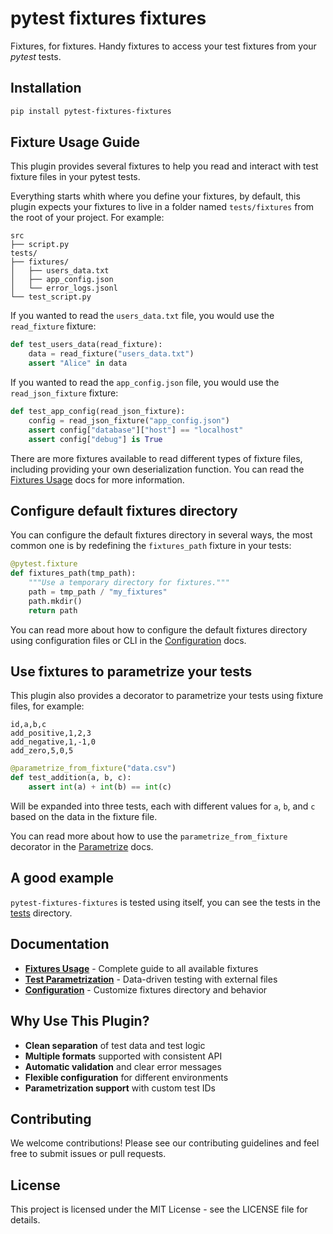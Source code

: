 # pytest fixtures fixtures

Fixtures, for fixtures. Handy fixtures to access your test fixtures from your _pytest_ tests.

## Installation

```bash
pip install pytest-fixtures-fixtures
```

## Fixture Usage Guide

This plugin provides several fixtures to help you read and interact with test fixture files in your pytest tests.

Everything starts whith where you define your fixtures, by default, this plugin expects your fixtures to live in a folder named `tests/fixtures` from the root of your project. For example:

```text
src
├── script.py
tests/
├── fixtures/
│   ├── users_data.txt
│   ├── app_config.json
│   └── error_logs.jsonl
└── test_script.py
```

If you wanted to read the `users_data.txt` file, you would use the `read_fixture` fixture:

```python
def test_users_data(read_fixture):
    data = read_fixture("users_data.txt")
    assert "Alice" in data
```

If you wanted to read the `app_config.json` file, you would use the `read_json_fixture` fixture:

```python
def test_app_config(read_json_fixture):
    config = read_json_fixture("app_config.json")
    assert config["database"]["host"] == "localhost"
    assert config["debug"] is True
```

There are more fixtures available to read different types of fixture files, including providing your own deserialization function. You can read the [Fixtures Usage](docs/fixtures-usage.md) docs for more information.

## Configure default fixtures directory

You can configure the default fixtures directory in several ways, the most common one is by redefining the `fixtures_path` fixture in your tests:

```python
@pytest.fixture
def fixtures_path(tmp_path):
    """Use a temporary directory for fixtures."""
    path = tmp_path / "my_fixtures"
    path.mkdir()
    return path
```

You can read more about how to configure the default fixtures directory using configuration files or CLI in the [Configuration](docs/configuration.md) docs.

## Use fixtures to parametrize your tests

This plugin also provides a decorator to parametrize your tests using fixture files, for example:

```csv
id,a,b,c
add_positive,1,2,3
add_negative,1,-1,0
add_zero,5,0,5
```

```python
@parametrize_from_fixture("data.csv")
def test_addition(a, b, c):
    assert int(a) + int(b) == int(c)
```

Will be expanded into three tests, each with different values for `a`, `b`, and `c` based on the data in the fixture file.

You can read more about how to use the `parametrize_from_fixture` decorator in the [Parametrize](docs/parametrize.md) docs.

## A good example

`pytest-fixtures-fixtures` is tested using itself, you can see the tests in the [tests](tests) directory.

## Documentation

- **[Fixtures Usage](docs/fixtures-usage.md)** - Complete guide to all available fixtures
- **[Test Parametrization](docs/parametrize.md)** - Data-driven testing with external files
- **[Configuration](docs/configuration.md)** - Customize fixtures directory and behavior

## Why Use This Plugin?

 - **Clean separation** of test data and test logic  
 - **Multiple formats** supported with consistent API  
 - **Automatic validation** and clear error messages  
 - **Flexible configuration** for different environments  
 - **Parametrization support** with custom test IDs  

## Contributing

We welcome contributions! Please see our contributing guidelines and feel free to submit issues or pull requests.

## License

This project is licensed under the MIT License - see the LICENSE file for details.
